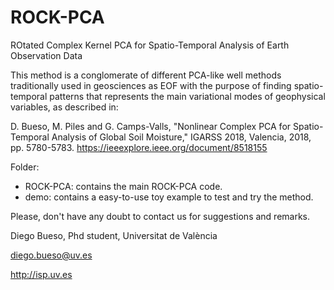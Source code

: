 # ROCK-PCA
ROtated Complex Kernel PCA for Spatio-Temporal Analysis of Earth Observation Data

This method is a conglomerate of different PCA-like well methods traditionally used in geosciences as EOF
with the purpose of finding spatio-temporal patterns that represents the main variational modes of geophysical variables, as described in:

D. Bueso, M. Piles and G. Camps-Valls, "Nonlinear Complex PCA for Spatio-Temporal Analysis of Global Soil Moisture," IGARSS 2018, Valencia, 2018, pp. 5780-5783. https://ieeexplore.ieee.org/document/8518155

Folder:
- ROCK-PCA: contains the main ROCK-PCA code.
- demo: contains a easy-to-use toy example to test and try the method.

Please, don't have any doubt to contact us for suggestions and remarks.

Diego Bueso, Phd student, Universitat de València

diego.bueso@uv.es

http://isp.uv.es
